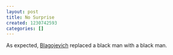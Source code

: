 ```yaml
---
layout: post
title: No Surprise
created: 1230742593
categories: []
---
```

As expected, [Blagojevich](http://www.nytimes.com/2008/12/31/us/31illinois.html) replaced a black man with a black man.
